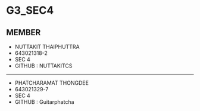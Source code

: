 # G3_SEC4
## MEMBER 

* NUTTAKIT THAIPHUTTRA
* 643021318-2
* SEC 4
* GITHUB : NUTTAKITCS
---
* PHATCHARAMAT THONGDEE
* 643021329-7
* SEC 4
* GITHUB : Guitarphatcha
